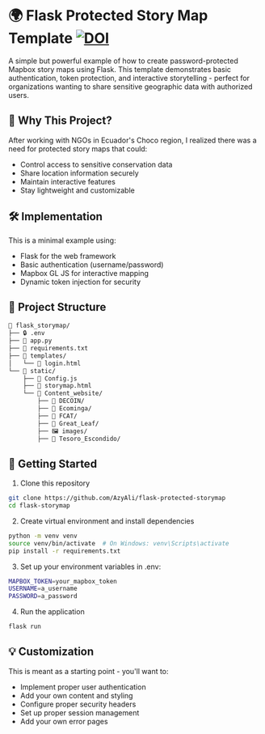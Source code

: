 # 🌍 Flask Protected Story Map Template [![DOI](https://zenodo.org/badge/DOI/10.5281/zenodo.14811622.svg)](https://doi.org/10.5281/zenodo.14811622)


A simple but powerful example of how to create password-protected Mapbox story maps using Flask. This template demonstrates basic authentication, token protection, and interactive storytelling - perfect for organizations wanting to share sensitive geographic data with authorized users.

## 🌱 Why This Project?

After working with NGOs in Ecuador's Choco region, I realized there was a need for protected story maps that could:
- Control access to sensitive conservation data
- Share location information securely
- Maintain interactive features
- Stay lightweight and customizable

## 🛠️ Implementation

This is a minimal example using:
- Flask for the web framework
- Basic authentication (username/password)
- Mapbox GL JS for interactive mapping
- Dynamic token injection for security

## 📁 Project Structure
```bash
📂 flask_storymap/
├── 🔒 .env                    
├── 📄 app.py                  
├── 📝 requirements.txt        
├── 📁 templates/
│   └── 📄 login.html          
└── 📁 static/
    ├── 📄 Config.js           
    ├── 📄 storymap.html       
    └── 📁 Content_website/
        ├── 📁 DECOIN/        
        ├── 📁 Ecominga/       
        ├── 📁 FCAT/          
        ├── 📁 Great_Leaf/     
        ├── 🖼️ images/        
        ├── 📁 Tesoro_Escondido/ 

```

## 🚀 Getting Started

1. Clone this repository
```bash
git clone https://github.com/AzyAli/flask-protected-storymap
cd flask-storymap
```
2. Create virtual environment and install dependencies
```bash
python -m venv venv
source venv/bin/activate  # On Windows: venv\Scripts\activate
pip install -r requirements.txt
```
3. Set up your environment variables in .env:
```bash
MAPBOX_TOKEN=your_mapbox_token
USERNAME=a_username
PASSWORD=a_password
```
4. Run the application
```bash
flask run
```
## 💡 Customization
This is meant as a starting point - you'll want to:

- Implement proper user authentication
- Add your own content and styling
- Configure proper security headers
- Set up proper session management
- Add your own error pages

